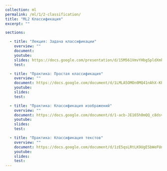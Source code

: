 ```yaml
---
collection: ml
permalink: /ml/1/2-classification/
title: "ML2 Классификация"
excerpt: ""

sections:

  - title: "Лекция: Задача классификации" 
    overview: ""
    document:
    youtube:
    slides: https://docs.google.com/presentation/d/15M561VmvYHbgSpldXmkmg7DeQfYlZ2lA2cbsOEVELf8/edit?usp=sharing
    test:

  - title: "Практика: Простая классификация" 
    overview: ""
    document: https://docs.google.com/document/d/1LMLA5OMOn0MQ41nAhX-KP-VwpP2FLp2DpmraiTBgOlI/edit?usp=sharing
    youtube:
    slides:
    test:

  - title: "Практика: Классификация изображений" 
    overview: ""
    document: https://docs.google.com/document/d/1-acb-JE165h0mQQ_c8dsvCPdW84dpeRNRtJD9PRXXOg/edit?usp=sharing
    youtube:
    slides:
    test:

  - title: "Практика: Классификация текстов" 
    overview: ""
    document: https://docs.google.com/document/d/1zE5qsLRtLK9UgESbWeFUnoXwut8iaL2yMM8WZ_4HE0g/edit?usp=sharing
    youtube:
    slides:
    test:
---
```

